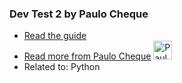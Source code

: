 ### Dev Test 2 by Paulo Cheque
- [Read the guide](http://guides-dev.herokuapp.com/python/dev-test-2?saved=1)
- [Read more from Paulo Cheque](http://guides-dev.herokuapp.com/author/paulocheque) <img src="https://avatars.githubusercontent.com/u/94350?v=3" width="30" height="30" alt="Paulo Cheque" />
- Related to: Python